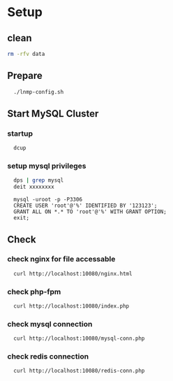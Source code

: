 # Setup
## clean
```bash
rm -rfv data
```

## Prepare
```bash
  ./lnmp-config.sh
```

## Start MySQL Cluster
### startup
```bash
  dcup
```
### setup mysql privileges
```bash
  dps | grep mysql
  deit xxxxxxxx
```

```mysql
  mysql -uroot -p -P3306
  CREATE USER 'root'@'%' IDENTIFIED BY '123123';
  GRANT ALL ON *.* TO 'root'@'%' WITH GRANT OPTION;
  exit;
```

## Check
### check nginx for file accessable
```bash
  curl http://localhost:10080/nginx.html
```

### check php-fpm
```bash
  curl http://localhost:10080/index.php
```

### check mysql connection
```bash
  curl http://localhost:10080/mysql-conn.php
```

### check redis connection
```bash
  curl http://localhost:10080/redis-conn.php
```
